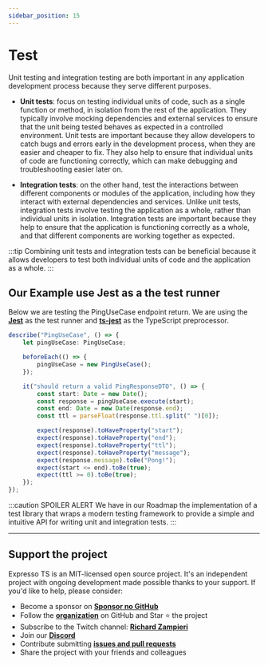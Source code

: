 ```yaml
---
sidebar_position: 15
---
```


# Test

Unit testing and integration testing are both important in any application development process because they serve different purposes.

- **Unit tests**:  focus on testing individual units of code, such as a single function or method, in isolation from the rest of the application. They typically involve mocking dependencies and external services to ensure that the unit being tested behaves as expected in a controlled environment. Unit tests are important because they allow developers to catch bugs and errors early in the development process, when they are easier and cheaper to fix. They also help to ensure that individual units of code are functioning correctly, which can make debugging and troubleshooting easier later on.

- **Integration tests**: on the other hand, test the interactions between different components or modules of the application, including how they interact with external dependencies and services. Unlike unit tests, integration tests involve testing the application as a whole, rather than individual units in isolation. Integration tests are important because they help to ensure that the application is functioning correctly as a whole, and that different components are working together as expected.

:::tip
Combining unit tests and integration tests can be beneficial because it allows developers to test both individual units of code and the application as a whole.
:::

## Our Example use Jest as a the test runner

Below we are testing the PingUseCase endpoint return. We are using the **[Jest](https://jestjs.io/)** as the test runner and **[ts-jest](https://www.npmjs.com/package/ts-jest)** as the TypeScript preprocessor.

```typescript
describe("PingUseCase", () => {
    let pingUseCase: PingUseCase;

    beforeEach(() => {
        pingUseCase = new PingUseCase();
    });

    it("should return a valid PingResponseDTO", () => {
        const start: Date = new Date();
        const response = pingUseCase.execute(start);
        const end: Date = new Date(response.end);
        const ttl = parseFloat(response.ttl.split(" ")[0]);

        expect(response).toHaveProperty("start");
        expect(response).toHaveProperty("end");
        expect(response).toHaveProperty("ttl");
        expect(response).toHaveProperty("message");
        expect(response.message).toBe("Pong!");
        expect(start <= end).toBe(true);
        expect(ttl >= 0).toBe(true);
    });
});
```

:::caution SPOILER ALERT
We have in our Roadmap the implementation of a test library that wraps a modern testing framework to provide a simple and intuitive API for writing unit and integration tests.
:::

---

## Support the project

Expresso TS is an MIT-licensed open source project. It's an independent project with ongoing development made possible thanks to your support. If you'd like to help, please consider:

- Become a sponsor on **[Sponsor no GitHub](https://github.com/sponsors/expressots)**
- Follow the **[organization](https://github.com/expressots)** on GitHub and Star ⭐ the project
- Subscribe to the Twitch channel: **[Richard Zampieri](https://www.twitch.tv/richardzampieri)**
- Join our **[Discord](https://discord.com/invite/PyPJfGK)**
- Contribute submitting **[issues and pull requests](https://github.com/expressots/expressots/issues/new/choose)**
- Share the project with your friends and colleagues